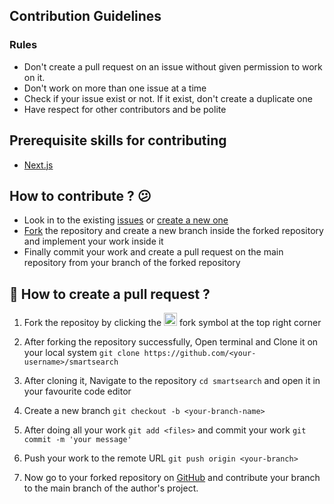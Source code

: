 ## Contribution Guidelines

### Rules
- Don't create a pull request on an issue without given permission to work on it.
- Don't work on more than one issue at a time
- Check if  your issue exist or not. If it exist, don't create a duplicate one
- Have respect for other contributors and be polite

## Prerequisite skills for contributing
- [Next.js](https://nextjs.org/)

## How to contribute ? 😕
- Look in to the existing [issues](https://github.com/Dun-sin/smartsearch/issues) or [create a new one](https://github.com/Dun-sin/smartsearch/issues/new/choose)
- [Fork](https://github.com/Dun-sin/smartsearch/fork) the repository and create a new branch inside the forked repository and implement your work inside it
- Finally commit your work and create a pull request on the main repository from your branch of the forked repository

## 🌟 How to create a pull request ?

1. Fork the repositoy by clicking the <img src="https://i.imgur.com/G4z1kEe.png" height="21" width="21"> fork symbol at the top right corner

2. After forking the repository successfully, Open terminal and Clone it on your local system `git clone https://github.com/<your-username>/smartsearch`

3. After cloning it, Navigate to the repository `cd smartsearch` and open it in your favourite code editor

4. Create a new branch `git checkout -b <your-branch-name>`

5. After doing all your work `git add <files>` and commit your work `git commit -m 'your message'`

6. Push your work to the remote URL `git push origin <your-branch>`

7. Now go to your forked repository on [GitHub](https://github.com) and contribute your branch to the main branch of the author's project.
